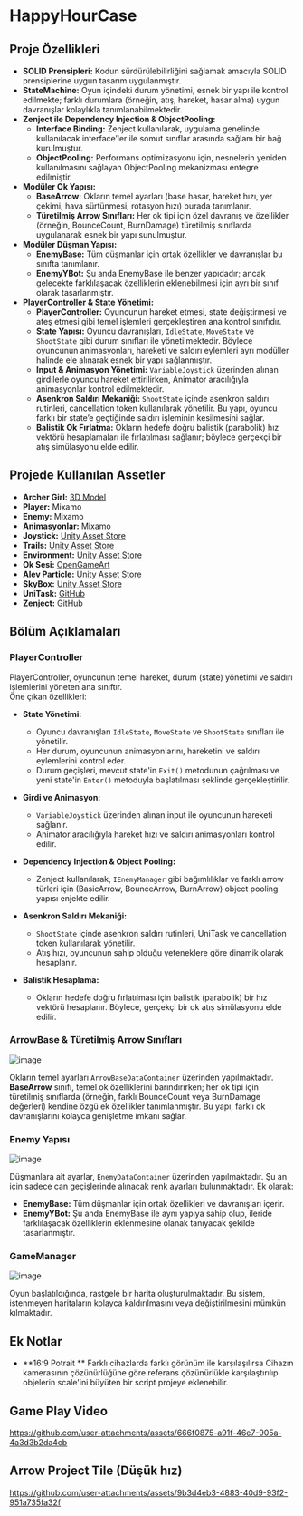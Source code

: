 # HappyHourCase



## Proje Özellikleri

- **SOLID Prensipleri:** Kodun sürdürülebilirliğini sağlamak amacıyla SOLID prensiplerine uygun tasarım uygulanmıştır.
- **StateMachine:** Oyun içindeki durum yönetimi, esnek bir yapı ile kontrol edilmekte; farklı durumlara (örneğin, atış, hareket, hasar alma) uygun davranışlar kolaylıkla tanımlanabilmektedir.
- **Zenject ile Dependency Injection & ObjectPooling:**
  - **Interface Binding:** Zenject kullanılarak, uygulama genelinde kullanılacak interface’ler ile somut sınıflar arasında sağlam bir bağ kurulmuştur.
  - **ObjectPooling:** Performans optimizasyonu için, nesnelerin yeniden kullanılmasını sağlayan ObjectPooling mekanizması entegre edilmiştir.
- **Modüler Ok Yapısı:**
  - **BaseArrow:** Okların temel ayarları (base hasar, hareket hızı, yer çekimi, hava sürtünmesi, rotasyon hızı) burada tanımlanır.
  - **Türetilmiş Arrow Sınıfları:** Her ok tipi için özel davranış ve özellikler (örneğin, BounceCount, BurnDamage) türetilmiş sınıflarda uygulanarak esnek bir yapı sunulmuştur.
- **Modüler Düşman Yapısı:**
  - **EnemyBase:** Tüm düşmanlar için ortak özellikler ve davranışlar bu sınıfta tanımlanır.
  - **EnemyYBot:** Şu anda EnemyBase ile benzer yapıdadır; ancak gelecekte farklılaşacak özelliklerin eklenebilmesi için ayrı bir sınıf olarak tasarlanmıştır.
- **PlayerController & State Yönetimi:**
  - **PlayerController:** Oyuncunun hareket etmesi, state değiştirmesi ve ateş etmesi gibi temel işlemleri gerçekleştiren ana kontrol sınıfıdır.
  - **State Yapısı:** Oyuncu davranışları, `IdleState`, `MoveState` ve `ShootState` gibi durum sınıfları ile yönetilmektedir. Böylece oyuncunun animasyonları, hareketi ve saldırı eylemleri ayrı modüller halinde ele alınarak esnek bir yapı sağlanmıştır.
  - **Input & Animasyon Yönetimi:** `VariableJoystick` üzerinden alınan girdilerle oyuncu hareket ettirilirken, Animator aracılığıyla animasyonlar kontrol edilmektedir.
  - **Asenkron Saldırı Mekaniği:** `ShootState` içinde asenkron saldırı rutinleri, cancellation token kullanılarak yönetilir. Bu yapı, oyuncu farklı bir state’e geçtiğinde saldırı işleminin kesilmesini sağlar.
  - **Balistik Ok Fırlatma:** Okların hedefe doğru balistik (parabolik) hız vektörü hesaplamaları ile fırlatılması sağlanır; böylece gerçekçi bir atış simülasyonu elde edilir.

## Projede Kullanılan Assetler

- **Archer Girl:** [3D Model](https://sketchfab.com/3d-models/archer-girl-373ea6d232e741b781658915b66ecaea)
- **Player:** Mixamo
- **Enemy:** Mixamo
- **Animasyonlar:** Mixamo
- **Joystick:** [Unity Asset Store](https://assetstore.unity.com/packages/tools/input-management/joystick-pack-107631#content)
- **Trails:** [Unity Asset Store](https://assetstore.unity.com/packages/vfx/trails-vfx-242572)
- **Environment:** [Unity Asset Store](https://assetstore.unity.com/packages/3d/environments/lowpoly-environment-extreme-pack-238098)
- **Ok Sesi:** [OpenGameArt](https://opengameart.org/content/bow-arrow-shot)
- **Alev Particle:** [Unity Asset Store](https://assetstore.unity.com/packages/vfx/particles/free-asset-vfx-particles-flame-pack-263899)
- **SkyBox:** [Unity Asset Store](https://assetstore.unity.com/packages/2d/textures-materials/sky/customizable-skybox-174576)
- **UniTask:** [GitHub](https://github.com/Cysharp/UniTask)
- **Zenject:** [GitHub](https://github.com/modesttree/Zenject)

## Bölüm Açıklamaları

### PlayerController

PlayerController, oyuncunun temel hareket, durum (state) yönetimi ve saldırı işlemlerini yöneten ana sınıftır.  
Öne çıkan özellikleri:

- **State Yönetimi:**  
  - Oyuncu davranışları `IdleState`, `MoveState` ve `ShootState` sınıfları ile yönetilir.
  - Her durum, oyuncunun animasyonlarını, hareketini ve saldırı eylemlerini kontrol eder.
  - Durum geçişleri, mevcut state'in `Exit()` metodunun çağrılması ve yeni state'in `Enter()` metoduyla başlatılması şeklinde gerçekleştirilir.
  
- **Girdi ve Animasyon:**  
  - `VariableJoystick` üzerinden alınan input ile oyuncunun hareketi sağlanır.
  - Animator aracılığıyla hareket hızı ve saldırı animasyonları kontrol edilir.
  
- **Dependency Injection & Object Pooling:**  
  - Zenject kullanılarak, `IEnemyManager` gibi bağımlılıklar ve farklı arrow türleri için (BasicArrow, BounceArrow, BurnArrow) object pooling yapısı enjekte edilir.
  
- **Asenkron Saldırı Mekaniği:**  
  - `ShootState` içinde asenkron saldırı rutinleri, UniTask ve cancellation token kullanılarak yönetilir.
  - Atış hızı, oyuncunun sahip olduğu yeteneklere göre dinamik olarak hesaplanır.
  
- **Balistik Hesaplama:**  
  - Okların hedefe doğru fırlatılması için balistik (parabolik) bir hız vektörü hesaplanır. Böylece, gerçekçi bir ok atış simülasyonu elde edilir.


### ArrowBase & Türetilmiş Arrow Sınıfları

![image](https://github.com/user-attachments/assets/cd58e22b-244b-49ac-8d97-cfdddec84051)

Okların temel ayarları `ArrowBaseDataContainer` üzerinden yapılmaktadır. **BaseArrow** sınıfı, temel ok özelliklerini barındırırken; her ok tipi için türetilmiş sınıflarda (örneğin, farklı BounceCount veya BurnDamage değerleri) kendine özgü ek özellikler tanımlanmıştır. Bu yapı, farklı ok davranışlarını kolayca genişletme imkanı sağlar.

### Enemy Yapısı

![image](https://github.com/user-attachments/assets/b1383bd9-4cb3-4263-a7cc-704d00cd6249)

Düşmanlara ait ayarlar, `EnemyDataContainer` üzerinden yapılmaktadır. Şu an için sadece can geçişlerinde alınacak renk ayarları bulunmaktadır. Ek olarak:
- **EnemyBase:** Tüm düşmanlar için ortak özellikleri ve davranışları içerir.
- **EnemyYBot:** Şu anda EnemyBase ile aynı yapıya sahip olup, ileride farklılaşacak özelliklerin eklenmesine olanak tanıyacak şekilde tasarlanmıştır.

### GameManager

![image](https://github.com/user-attachments/assets/9faec6a1-ca43-40ef-bed2-3a169c3d7121)

Oyun başlatıldığında, rastgele bir harita oluşturulmaktadır. Bu sistem, istenmeyen haritaların kolayca kaldırılmasını veya değiştirilmesini mümkün kılmaktadır.

## Ek Notlar

- **16:9 Potrait ** Farklı cihazlarda farklı görünüm ile karşılaşılırsa Cihazın kamerasının çözünürlüğüne göre referans çözünürlükle karşılaştırılıp objelerin scale'ini büyüten bir script projeye eklenebilir.

## Game Play Video

 
 https://github.com/user-attachments/assets/666f0875-a91f-46e7-905a-4a3d3b2da4cb 



## Arrow Project Tile (Düşük hız)


https://github.com/user-attachments/assets/9b3d4eb3-4883-40d9-93f2-951a735fa32f







